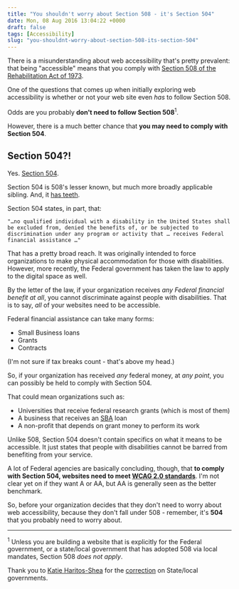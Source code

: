 ```yaml
---
title: "You shouldn't worry about Section 508 - it's Section 504"
date: Mon, 08 Aug 2016 13:04:22 +0000
draft: false
tags: [Accessibility]
slug: "you-shouldnt-worry-about-section-508-its-section-504"
---
```


There is a misunderstanding about web accessibility that's pretty prevalent: that being "accessible" means that you comply with [Section 508 of the Rehabilitation Act of 1973](https://www.section508.gov/content/learn/laws-and-policies).

One of the questions that comes up when initially exploring web accessibility is whether or not your web site even _has_ to follow Section 508.

Odds are you probably **don't need to follow Section 508**<sup>1</sup>.

However, there is a much better chance that **you may need to comply with Section 504**.

<!--more-->

## Section 504?!

Yes. [Section 504](https://www.ada.gov/cguide.htm#anchor65610).

Section 504 is 508's lesser known, but much more broadly applicable sibling. And, it [has teeth](http://idioms.thefreedictionary.com/have+teeth).

Section 504 states, in part, that:

    "…no qualified individual with a disability in the United States shall be excluded from, denied the benefits of, or be subjected to discrimination under any program or activity that … receives Federal financial assistance …"

That has a pretty broad reach. It was originally intended to force organizations to make physical accommodation for those with disabilities. However, more recently, the Federal government has taken the law to apply to the digital space as well.

By the letter of the law, if your organization receives _any Federal financial benefit at all_, you cannot discriminate against people with disabilities. That is to say, _all_ of your websites need to be accessible.

Federal financial assistance can take many forms:

- Small Business loans
- Grants
- Contracts

(I'm not sure if tax breaks count - that's above my head.)

So, if your organization has received _any_ federal money, at _any point_, you can possibly be held to comply with Section 504.

That could mean organizations such as:

- Universities that receive federal research grants (which is most of them)
- A business that receives an [SBA](http://sba.gov) loan
- A non-profit that depends on grant money to perform its work

Unlike 508, Section 504 doesn't contain specifics on what it means to be accessible. It just states that people with disabilities cannot be barred from benefiting from your service.

A lot of Federal agencies are basically concluding, though, that **to comply with Section 504, websites need to meet [WCAG 2.0 standards](https://www.w3.org/TR/WCAG20/)**. I'm not clear yet on if they want A or AA, but AA is generally seen as the better benchmark.

So, before your organization decides that they don't need to worry about web accessibility, because they don't fall under 508 - remember, it's **504** that you probably need to worry about.

---

<sup>1</sup> Unless you are building a website that is explicitly for the Federal government, or a state/local government that has adopted 508 via local mandates, Section 508 _does not apply_.

Thank you to [Katie Haritos-Shea](https://twitter.com/Ryladog) for the [correction](https://twitter.com/Ryladog/status/765273567462240256) on State/local governments.
